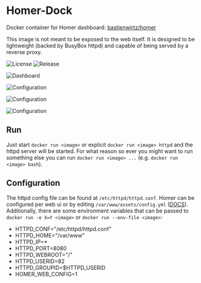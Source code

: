 [//]: # (Copyright 2023 brunothg)
[//]: # (   Licensed under the Apache License, Version 2.0 &#40;the "License"&#41;;)
[//]: # (   you may not use this file except in compliance with the License.)
[//]: # (   You may obtain a copy of the License at)
[//]: # (       http://www.apache.org/licenses/LICENSE-2.0)

# Homer-Dock
Docker container for Homer dashboard: [bastienwirtz/homer](https://github.com/bastienwirtz/homer)

This image is not meant to be exposed to the web itself.
It is designed to be lightweight (backed by BusyBox httpd) and capable of being served by a reverse proxy.

![License](https://img.shields.io/github/license/brunothg/homer-dock)
![Release](https://img.shields.io/github/v/release/brunothg/homer-dock)


![Dashboard](https://raw.github.com/brunothg/homer-dock/main/docs/screenshot-dashboard.png)

![Configuration](https://raw.github.com/brunothg/homer-dock/main/docs/screenshot-config.png)

![Configuration](https://raw.github.com/brunothg/homer-dock/main/docs/screenshot-config-message.png)

![Configuration](https://raw.github.com/brunothg/homer-dock/main/docs/screenshot-config-dashboard.png)


## Run
Just start `docker run <image>` or explicit `docker run <image> httpd` and the httpd server will be started.
For what reason so ever you might want to run something else you can run `docker run <image> ...` (e.g. `docker run <image> bash`).


## Configuration
The httpd config file can be found at `/etc/httpd/httpd.conf`.
Homer can be configured per web ui or by editing `/var/www/assets/config.yml` ([DOCS](https://github.com/bastienwirtz/homer/blob/main/docs/configuration.md)).
Additionally, there are some environment variables that can be passed to `docker run -e X=Y <image>`
or `docker run --env-file <image>`:
 * HTTPD_CONF="/etc/httpd/httpd.conf"
 * HTTPD_HOME="/var/www"
 * HTTPD_IP=*
 * HTTPD_PORT=8080
 * HTTPD_WEBROOT="/"
 * HTTPD_USERID=82
 * HTTPD_GROUPID=$HTTPD_USERID
 * HOMER_WEB_CONFIG=1
